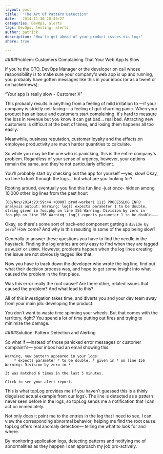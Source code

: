```yaml
---
layout: post
title:  "The Art Of Pattern Detection"
date:   2014-11-30 20:49:27
categories: DevOps, alerts
tags: DevOps, testing, alerts
author: patrick
description: "How to get ahead of your product issues via logs"
share: true

---
```


####Problem: Customers Complaining That Your Web App Is Slow

If you're the CTO, DevOps Manager or the developer on call whose responsibility is to make sure your company's web app is up and running, you probably have gotten messages like this in your inbox (or as a tweet or on hackernews):

“Your app is really slow - Customer X”

This probably results in anything from a feeling of mild irritation to —if your company is strictly net-facing— a feeling of gut-churning panic. When your product has an issue and customers start complaining, it's hard to measure the loss in revenue but you know it can get bad… real bad. Attracting new customers is difficult at the best of times, and losing them happens all too easily.

Meanwhile, business reputation, customer loyalty and the effects on employee productivity are much harder quantities to calculate.

So while you may be the one who is panicking, this is the entire company's problem. Regardless of your sense of urgency, however, your options remain the same, and they're not particularly efficient.

You'll probably start by checking out the app for yourself —yes, slow! Okay, so time to look through the logs… but what are you looking for?

Rooting around, eventually you find this fun line -just once- hidden among 10,000 other log lines from the past hour:


`[03/Nov/2014:23:59:44 +0000] prod-worker1 1115 PROCESSLOG INFO analysis output: Warning: log() expects parameter 1 to be double, string given in foo.php on line 156 Warning: Division by zero in foo.php on line 156 Warning: log() expects parameter 1 to be double………`

Okay, so there's some sort of back-end component getting a `divide by zero`? How come? And why is this resulting in some of the app being slow?

Generally to answer these questions you have to find the needle in the haystack.  Finding the log entries are only easy to find when they are tagged as `ALERT` or `ERROR`. However, problems happen when the log lines creating the issue are not obviously tagged like that.

Now you have to track down the developer who wrote the log line, find out what their decision process was,  and hope to get some insight into what caused the problem in the first place. 

Was this error really the root cause? Are there other, related issues that caused the problem? And what lead to this? 

All of this investigation takes time, and diverts you and your dev team away from your main job: developing the product.

You don't want to waste time spinning your wheels. But that comes with the territory, right? You spend a lot of time putting out fires and trying to minimize the damage.


####Solution: Pattern Detection and Alerting

So what if —instead of those panicked error messages or customer complaint's— your inbox had an email showing this:

    Warning, new pattern appeared in your logs:
        * expects parameter * to be double, * given in * on line 156 Warning: Division by zero in *
    
    It was matched 6 times in the last 5 minutes.

    Click to see your alert report.

This is what topLog provides me (if you haven't guessed this is a thinly disguised actual example from our logs). The line is detected as a pattern never seen before in the logs, so topLog sends me a notification that I can act on immediately.

Not only does it point me to the entries in the log that I need to see, I can view the corresponding abnormal behavior, helping me find the root cause. topLog offers real anomaly detection— telling me what to look for and where.

By monitoring application logs, detecting patterns and notifying me of abnormalities as they happen I can approach my job pro-actively.


